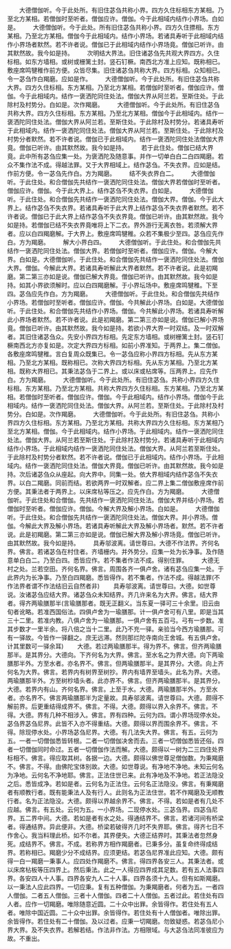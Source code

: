 <!-- { "loadSidebar": true } -->
　　大德僧伽听。今于此处所。有旧住苾刍共称小界。四方久住标相东方某相。乃至北方某相。若僧伽时至听者。僧伽应许。僧伽。今于此相域内结作小界场。白如是。
　　大德僧伽听。今于此处。所有旧住苾刍共称小界。四方久住摽相。东方某相。乃至北方某相。僧伽今于此相域内。结作小界场。若诸具寿听于此相域内结作小界场者默然。若不许者说。僧伽已于此相域内结作小界场竟。僧伽已听许。由其默然故。我今如是持。
　　次明结大界法。旧住诸苾刍先共观大界四方。久住标相。如东方墙相。或树或栅篱土封。竖石钉橛。南西北方准上应知。既称相已。敷座席鸣犍稚作前方便。众皆尽集。旧住诸苾刍共称大界。四方标相。众知相已。令一苾刍作白羯磨。应如是作。
　　大德僧伽听。今于此处所。有旧住苾刍共称大界。四方久住标相。东方某相。乃至北方某相。若僧伽时至听者。僧伽应许。僧伽。今于此相域内。结作一褒洒陀同住处法。僧伽大界从阿兰若。至斯住处。于此除村及村势分。白如是。次作羯磨。
　　大德僧伽听。今于此处所。有旧住苾刍共称大界。四方久住标相。东方某相。乃至北方某相。僧伽今于此相域内。结作一褒洒陀同住处法。僧伽大界从阿兰若。至斯住处。于此除村及村势分。若诸具寿听于此相域内。结作一褒洒陀同住处法。僧伽大界从阿兰若。至斯住处。于此除村及村势分者默然。若不许者说。僧伽已于此相域内。结作一褒洒陀同住处法僧伽大界竟。僧伽已听许。由其默然故。我今如是持。
　　若于此住处。僧伽已结大界竟。此中所有苾刍应集一处。为褒洒陀及随意事。并作一切单白白二白四羯磨。若众不集作法不成。得越法罪。又于大界相域上。结作苾刍。不失衣界。应如是结。作前方便。令一苾刍先作白。方为羯磨。
　　结不失衣界白二。
　　大德僧伽听。于此住处。和合僧伽先共结作一褒洒陀同住处法。僧伽大界若僧伽时至听者。僧伽应许。僧伽。今于此大界上。结作苾刍不失衣界。白如是。
　　大德僧伽听。于此住处。和合僧伽先共结作一褒洒陀同住处法。僧伽大界。僧伽。今于此大界上。结作苾刍不失衣界。若诸具寿听于此大界上结作苾刍不失衣界者默然。若不许者说。僧伽已于此大界上结作苾刍不失衣界竟。僧伽已听许。由其默然故。我今如是持。若僧伽已结不失衣界竟唯将上下二衣。界外游行无离衣咎。若须解大界者。应以白四羯磨解。于大界上。敷座席鸣犍稚。众若不集极少至四。苾刍应先作白。方为羯磨。
　　解大小界白四。
　　大德僧伽听。于此住处。和合僧伽先共结作一褒洒陀同住处法。僧伽大界。若僧伽时至听者。僧伽应许。僧伽。今解大界。白如是。大德僧伽听。于此住处。和合僧伽先共结作一褒洒陀同住处法。僧伽大界。僧伽。今解此大界。若诸具寿听解此大界者默然。若不许者说。此是初羯磨。第二第三亦如是说。僧伽已解大界竟。僧伽已听许。由其默然故。我今如是持。如其小界欲须解时。应以白四羯磨解。于小界坛场中。敷座席鸣犍稚。下至四。苾刍应先作白。方为羯磨。
　　大德僧伽听。于此住处。和合僧伽先共结作小界场。若僧伽时至听者。僧伽应许。僧伽。今共解此小界场。白如是。大德僧伽听。于此住处。和合僧伽先共结作小界场。僧伽。今共解此小界场。若诸具寿听解此小界场者默然。若不许者说。此是初羯磨。第二第三亦如是说。僧伽已解小界场竟。僧伽已听许。由其默然故。我今如是持。若欲小界大界一时双结。及一时双解者。其旧住诸苾刍众。先安小界四方标相。先定东方墙相。或树栅篱土封。竖石钉橛南西北方亦复如是。次定大界四方标相。如前小界准知。于两界上。集二僧伽。各敷座席鸣犍稚。言白复周众既集已。令一苾刍应称小界四方标相。先从东方某相。乃至北方某相。既称相已。次称大界四方标相。先从东方某相。乃至北方某相。既称大界相已。其秉法苾刍于二界上。或以床或枮席等。压两界上。应先作白。方为羯磨。
　　大德僧伽听。今于此处所。有旧住苾刍。共称小界四方久住标相。东方某相。乃至北方某相。共称大界四方久住标相。东方某相。乃至北方某相。若僧伽时至听者。僧伽应许。僧伽。今于此相域内。结作小界场。僧伽今于此相域内。结作一褒洒陀同住处法。僧伽大界。从阿兰若。至斯住处。于此除村及村势分。白如是。次作羯磨。
　　大德僧伽听。今于此处所。有旧住苾刍。共称小界四方久住标相。东方某相。乃至北方某相。共称大界四方久住标相。东方某相乃至北方某相。僧伽。今于此相域内。结作小界场。于此相域内。结作一褒洒陀同住处法。僧伽大界。从阿兰若至斯住处。于此除村及村势分。若诸具寿听于此相域内结作小界场。于此相域内结作一褒洒陀同住处法。僧伽大界。从阿兰若至斯住处。于此除村及村势分者默然。若不许者说。僧伽已于此相域内。结作小界场。于此相域内。结作一褒洒陀同住处法。僧伽大界竟。僧伽已听许。由其默然故。我今如是持。次后诸苾刍众从座起。向大界中。同集一处。依大界相域内结作苾刍不失衣界。以白二羯磨。同前而结。若欲两界一时双解者。应二界上集二僧伽敷座席作前方便。其秉法者于两界上。以床席枮等压之。应先作白。方为羯磨。
　　大德僧伽听。于此住处和合僧伽。先共结作一褒洒陀同住处法。僧伽大界并结小界场。若僧伽时至听者。僧伽应许。僧伽。今解大界及解小界场。白如是。
　　大德僧伽听。于此住处。和合僧伽先共结作一褒洒陀同住处法。僧伽大界。并小界场。僧伽。今解此大界及解小界场。若诸具寿听解此大界及解小界场者。默然。若不许者说。此是初羯磨。第二第三亦如是说。僧伽已解大界及解小界场竟。僧伽已听许。由其默然故。我今如是持。
　　具寿邬波离。请世尊曰。大德不作法界。齐何名界。佛言。若诸苾刍在村住者。齐墙栅内。并外势分。应集一处为长净事。及作随意单白白二。乃至白四。悉皆应作。若不集者作法不成。得别住罪。
　　大德无村之处。兰若空田。齐何名界。佛言。周围各齐一俱卢舍。诸有苾刍应集一处。于此界内为长净事。乃至白四羯磨。悉皆得作。若不集者。作法不成。得越法罪(不作法界者谓不作法结旧云自然者非)
　　具寿邬波离。请世尊曰。大德。如世尊说。汝诸苾刍应结大界。诸苾刍众未知结界。齐几许来名为大界。佛言。结大界者。得齐两瑜膳那半(言瑜膳那者。既无正翻义。当东夏一驿可三十余里。旧云由旬者讹略。若准西国俗法。四俱卢舍为一瑜膳那。计一俱卢舍可有八里。即是当其三十二里。若准内教。八俱卢舍为一瑜膳那。一俱卢舍有五百弓。弓有一步数。准其步数才一里半余。将八倍之当十二里。此乃不充一驿。亲验当今西方瑜膳那。可有一驿故。今皆作一驿翻之。庶无远滞。然则那烂陀寺南向王舍城。有五俱卢舍。计其里数可一驿余耳)
　　大德。若过两瑜膳那半。得为界不。佛言。但齐两瑜膳那半。是其界分。大德向。下齐何名为大界。佛言。至水名之为界大德。向下两瑜膳那半外。方至水者。亦名界不。佛言。但两瑜膳那半。是其界分。大德。向上齐何名为大界。佛言。若界内有树界至树抄。界内有墙界至墙头。此名为界。大德。两瑜膳那半外。方至树杪墙头者。此亦界不。佛言。但齐两瑜膳那半。是其界分。大德。若界内有山。齐何名界。佛言。上至于水。大德。两瑜膳那半外。方至水者。亦名界不。佛言两瑜膳那半为定量故。具寿邬波离。请世尊曰。大德。颇得不解前界。后更重结得成界不。佛言。不得。大德。颇得以界入余界不。佛言。不得。大德。界有几种不相涉入。佛言。界有四种。云何为四。谓小界场现停水处。苾刍界苾刍尼界。此皆不入亦不得重结。大德。颇得以界而围余界不。佛言。不得。除现停水处。小界场苾刍尼界。大德。有几法失大界。佛言。有五。云何为五。一者一切僧伽悉皆转根。二者一切僧伽决舍而去。三者一切僧伽悉皆还俗。四者一切僧伽同时命过。五者一切僧伽作法而解。大德。颇得以一树为二三四住处界标相不。佛言。得应取其树。各据一边。大德。颇得以佛世尊足僧伽数。为秉羯磨不。佛言。不得。由佛陀宝体别故。大德。如世尊说。有净地不净地。未知云何名为净地。云何名不净地耶。佛言。正法住世已来。此有净地及不净地。若正法隐没之后。悉皆成净。若如是者。云何名为正法住。云何名正法隐没。佛言。有秉羯磨者有顺教行者。既有能秉法人及有行人。此则名为正法住世。若不作羯磨及无顺教行者。名为正法隐没。大德。颇得以界越余界不。佛言。不得。若如是者有几处不应越。佛言。有五处。云何为五。一小界场。二现停水处。三苾刍界。四苾刍尼界。五二界中间。大德。若如是者有水之处。得通结界不。佛言。若诸河间有桥梁者。得通结界。异此便非。大德。桥梁若破得齐几时不失界耶。佛言。得齐七日不作舍心。我当料理此桥。如不尔者。其界便失。大德正结界时。其秉法者忽然身死。成结界不。佛言。不成。若称界方相作羯磨者。已秉多分。虽复命终得成结界。若称相已。羯磨少分不成结界。应须更结。若苾刍尼界准此应知。大德。颇有得一白一羯磨一秉事人。应四处作羯磨不。佛言。得四界各安三人。其秉法者。或以床席枮板等压四界上。然后秉法。此之一人得应四界成其足数。若有五人法事四界。各安四人十人事。四界各安九人二十人事。四界各须十九人。但有如斯羯磨。以一秉法人应此四界。一切应秉。复有五种僧伽。为秉羯磨者。何者为五。一者四人僧伽。二者五人僧伽。三者十人僧伽。四者二十人僧伽。五者过此。若住处有四人者。应作一切羯磨。唯除随意近圆。二十众中出罪。余皆得作。若住处有五人者。唯除中国近圆。二十众中出罪。余皆得作。若住处有十人僧伽者。唯除出罪。余皆得作。若住处有二十僧伽。及以过者。应秉一切羯磨。勿致疑惑。若苾刍尼小界大界。及不失衣界。若解若结。作法非作法。方相限域。与大苾刍法同准彼应为故。不重出。
